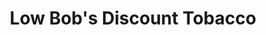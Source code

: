 ---
title: "Low Bob's Discount Tobacco"
url: /fort-wayne/low-bobs-discount-tobacco/
shop: tobacco
---